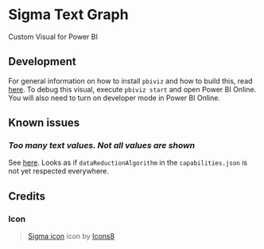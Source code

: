 # Sigma Text Graph
Custom Visual for Power BI

## Development

For general information on how to install `pbiviz` and how to build this, read [here](https://medium.com/@jatin7gupta/getting-started-with-power-bi-custom-visuals-59ce8d850feb). To debug this visual, execute `pbiviz start` and open Power BI Online. You will also need to turn on developer mode in Power BI Online.

## Known issues

### _Too many text values. Not all values are shown_

See [here](https://community.powerbi.com/t5/Custom-Visuals-Development/Text-Filter-is-limited-to-1000-values-exactly/td-p/383980). Looks as if `dataReductionAlgorithm` in the `capabilities.json` is not yet respected everywhere.

## Credits

### Icon

> <a target="_blank" href="https://icons8.com/icons/set/sigma">Sigma icon</a> icon by <a target="_blank" href="https://icons8.com">Icons8</a>
